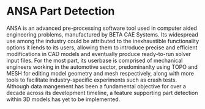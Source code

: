 # ANSA Part Detection
ANSA is an advanced pre-processing software tool used in computer aided engineering problems, manufactured by BETA CAE Systems. Its widespread use among the industry could be attributed to the inexhaustible functionality options it lends to its users, allowing them to introduce precise and efficient modifications in CAD models and eventually produce ready-to-run solver input files. For the most part, its userbase is comprised of mechanical engineers working in the automotive sector, predominanlty using TOPO and MESH for editing model geometry and mesh respectively, along with more tools to facilitate industry-specific experiments such as crash tests. Although data mangement has been a fundamental objective for over a decade across its development timeline, a feature supporting part detection within 3D models has yet to be implemented.
